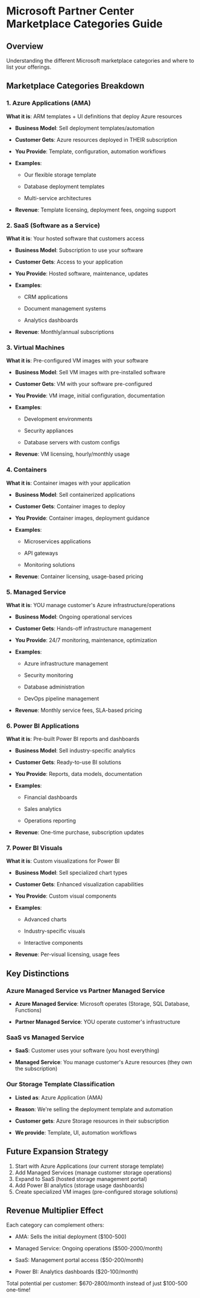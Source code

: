 # Microsoft Partner Center Marketplace Categories Guide

## Overview

Understanding the different Microsoft marketplace categories and where to list your offerings.

## Marketplace Categories Breakdown

### 1. Azure Applications (AMA)

**What it is**: ARM templates + UI definitions that deploy Azure resources

- **Business Model**: Sell deployment templates/automation

- **Customer Gets**: Azure resources deployed in THEIR subscription  

- **You Provide**: Template, configuration, automation workflows

- **Examples**: 

  - Our flexible storage template

  - Database deployment templates

  - Multi-service architectures

- **Revenue**: Template licensing, deployment fees, ongoing support

### 2. SaaS (Software as a Service)

**What it is**: Your hosted software that customers access

- **Business Model**: Subscription to use your software

- **Customer Gets**: Access to your application

- **You Provide**: Hosted software, maintenance, updates

- **Examples**:

  - CRM applications

  - Document management systems

  - Analytics dashboards

- **Revenue**: Monthly/annual subscriptions

### 3. Virtual Machines

**What it is**: Pre-configured VM images with your software

- **Business Model**: Sell VM images with pre-installed software

- **Customer Gets**: VM with your software pre-configured

- **You Provide**: VM image, initial configuration, documentation

- **Examples**:

  - Development environments

  - Security appliances

  - Database servers with custom configs

- **Revenue**: VM licensing, hourly/monthly usage

### 4. Containers

**What it is**: Container images with your application

- **Business Model**: Sell containerized applications

- **Customer Gets**: Container images to deploy

- **You Provide**: Container images, deployment guidance

- **Examples**:

  - Microservices applications

  - API gateways

  - Monitoring solutions

- **Revenue**: Container licensing, usage-based pricing

### 5. Managed Service

**What it is**: YOU manage customer's Azure infrastructure/operations

- **Business Model**: Ongoing operational services

- **Customer Gets**: Hands-off infrastructure management

- **You Provide**: 24/7 monitoring, maintenance, optimization

- **Examples**:

  - Azure infrastructure management

  - Security monitoring

  - Database administration

  - DevOps pipeline management

- **Revenue**: Monthly service fees, SLA-based pricing

### 6. Power BI Applications

**What it is**: Pre-built Power BI reports and dashboards

- **Business Model**: Sell industry-specific analytics

- **Customer Gets**: Ready-to-use BI solutions

- **You Provide**: Reports, data models, documentation

- **Examples**:

  - Financial dashboards

  - Sales analytics

  - Operations reporting

- **Revenue**: One-time purchase, subscription updates

### 7. Power BI Visuals

**What it is**: Custom visualizations for Power BI

- **Business Model**: Sell specialized chart types

- **Customer Gets**: Enhanced visualization capabilities

- **You Provide**: Custom visual components

- **Examples**:

  - Advanced charts

  - Industry-specific visuals

  - Interactive components

- **Revenue**: Per-visual licensing, usage fees

## Key Distinctions

### Azure Managed Service vs Partner Managed Service

- **Azure Managed Service**: Microsoft operates (Storage, SQL Database, Functions)

- **Partner Managed Service**: YOU operate customer's infrastructure

### SaaS vs Managed Service

- **SaaS**: Customer uses your software (you host everything)

- **Managed Service**: You manage customer's Azure resources (they own the subscription)

### Our Storage Template Classification

- **Listed as**: Azure Application (AMA)

- **Reason**: We're selling the deployment template and automation

- **Customer gets**: Azure Storage resources in their subscription

- **We provide**: Template, UI, automation workflows

## Future Expansion Strategy

1. Start with Azure Applications (our current storage template)
2. Add Managed Services (manage customer storage operations)
3. Expand to SaaS (hosted storage management portal)
4. Add Power BI analytics (storage usage dashboards)
5. Create specialized VM images (pre-configured storage solutions)

## Revenue Multiplier Effect

Each category can complement others:

- AMA: Sells the initial deployment ($100-500)

- Managed Service: Ongoing operations ($500-2000/month)

- SaaS: Management portal access ($50-200/month)

- Power BI: Analytics dashboards ($20-100/month)

Total potential per customer: $670-2800/month instead of just $100-500 one-time!

